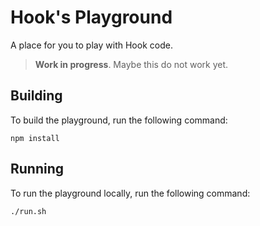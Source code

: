 
# Hook's Playground

A place for you to play with Hook code.

> **Work in progress**. Maybe this do not work yet.

## Building

To build the playground, run the following command:

```
npm install
```

## Running

To run the playground locally, run the following command:

```
./run.sh
```

